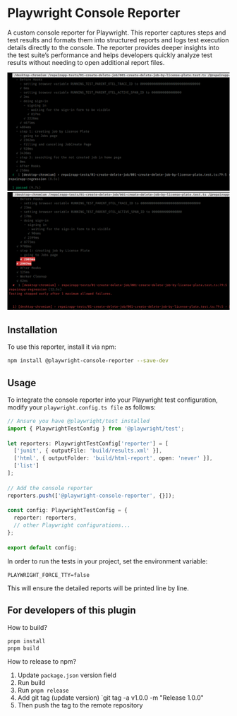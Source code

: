 # Playwright Console Reporter

A custom console reporter for Playwright. This reporter captures steps and test results and formats them into structured reports and logs test execution details directly to the console. The reporter provides deeper insights into the test suite’s performance and helps developers quickly analyze test results without needing to open additional report files.

![Playwright Console Reporter Pass](./Screenshot1.png)
![Playwright Console Reporter Fail](./Screenshot2.png)

## Installation

To use this reporter, install it via npm:

```sh
npm install @playwright-console-reporter --save-dev
```

## Usage

To integrate the console reporter into your Playwright test configuration, modify your `playwright.config.ts file` as follows:

```typescript
// Ansure you have @playwright/test installed
import { PlaywrightTestConfig } from '@playwright/test';  

let reporters: PlaywrightTestConfig['reporter'] = [
  ['junit', { outputFile: 'build/results.xml' }],
  ['html', { outputFolder: 'build/html-report', open: 'never' }],
  ['list']
];

// Add the console reporter
reporters.push(['@playwright-console-reporter', {}]);

const config: PlaywrightTestConfig = {
  reporter: reporters,
  // other Playwright configurations...
};

export default config;

```

In order to run the tests in your project, set the environment variable:

```
PLAYWRIGHT_FORCE_TTY=false
```
This will ensure the detailed reports will be printed line by line.

## For developers of this plugin

How to build?

```
pnpm install
pnpm build
```

How to release to npm?

1. Update `package.json` version field
2. Run build
3. Run `pnpm release`
4. Add git tag (update version) `git tag -a v1.0.0 -m "Release 1.0.0"
5. Then push the tag to the remote repository
